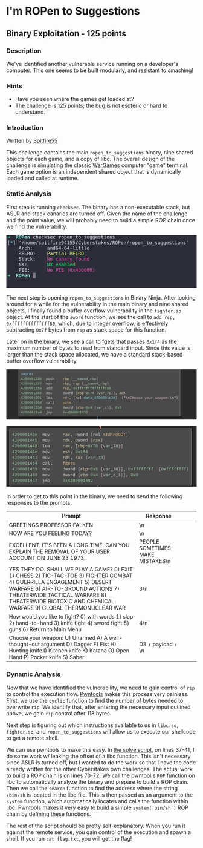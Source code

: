 # I'm ROPen to Suggestions

## Binary Exploitation - 125 points

### Description

We've identified another vulnerable service running on a developer's computer.
This one seems to be built modularly, and resistant to smashing!

### Hints

- Have you seen where the games get loaded at?
- The challenge is 125 points; the bug is not esoteric or hard to understand.

### Introduction

Written by [Spitfire55](https://github.com/spitfire55/cyberstakes-2018-writeups)

This challenge contains the main `ropen_to_suggestions` binary, nine shared
objects for each game, and a copy of libc. The overall design of the challenge
is simulating the classic [WarGames](https://en.wikipedia.org/wiki/WarGames)
computer "game" terminal. Each game option is an independent shared object that
is dynamically loaded and called at runtime.

### Static Analysis

First step is running `checksec`. The binary has a non-executable stack, but
ASLR and stack canaries are turned off. Given the name of the challenge and the
point value, we will probably need to build a simple ROP chain once we find the
vulnerability.

![CheckSec](checksec.png)

The next step is opening `ropen_to_suggestions` in Binary Ninja. After looking
around for a while for the vulnerability in the main binary and nine shared
objects, I finally found a buffer overflow vulnerability in the `fighter.so`
object. At the start of the `sword` function, we see the call to
`add rsp, 0xffffffffffffff80`, which, due to integer overflow, is effectively
subtracting `0x7f` bytes from `rsp` as stack space for this function.

Later on in the binary, we see a call to
[fgets](https://www.tutorialspoint.com/c_standard_library/c_function_fgets.htm)
that passes `0x1f4` as the maximum number of bytes to read from standard input.
Since this value is larger than the stack space allocated, we have a standard
stack-based buffer overflow vulnerability.

![Stack Space](stack_space.png)

![fgets](fgets.png)


In order to get to this point in the binary, we need to send the following
responses to the prompts:


| Prompt                                                                                                                                                                                                                                                              | Response                         |   |   |   |
|---------------------------------------------------------------------------------------------------------------------------------------------------------------------------------------------------------------------------------------------------------------------|----------------------------------|---|---|---|
| GREETINGS PROFESSOR FALKEN                                                                                                                                                                                                                                          | \n                               |   |   |   |
| HOW ARE YOU FEELING TODAY?                                                                                                                                                                                                                                          | \n                               |   |   |   |
| EXCELLENT. IT'S BEEN A LONG TIME. CAN YOU EXPLAIN THE REMOVAL OF YOUR USER ACCOUNT ON JUNE 23 1973.                                                                                                                                                                 | PEOPLE SOMETIMES MAKE MISTAKES\n |   |   |   |
| YES THEY DO.  SHALL WE PLAY A GAME?  0) EXIT 1) CHESS 2) TIC-TAC-TOE 3) FIGHTER COMBAT 4) GUERRILLA ENGAGEMENT 5) DESERT WARFARE 6) AIR-TO-GROUND ACTIONS 7) THEATERWIDE TACTICAL WARFARE 8) THEATERWIDE BIOTOXIC AND CHEMICAL WARFARE  9) GLOBAL THERMONUCLEAR WAR | 3\n                              |   |   |   |
| How would you like to fight? 0) with words 1) slap 2) hand-to-hand 3) knife fight 4) sword fight 5) guns  6) Return to Main Menu                                                                                                                                    | 4\n                              |   |   |   |
| Choose your weapon:  U) Unarmed A) A well-thought-out argument D) Dagger F) Fist H) Hunting knife I) Kitchen knife K) Katana O) Open Hand P) Pocket knife S) Saber                                                                                                  | D3 + payload + \n                |   |   |   |


### Dynamic Analysis

Now that we have identified the vulnerability, we need to gain control of `rip`
to control the execution flow.
[Pwntools](http://docs.pwntools.com/en/stable/index.html) makes this process
very painless. First, we use the `cyclic` function to find the number of bytes
needed to overwrite `rip`. We identify that, after entering the necessary input
outlined above, we gain `rip` control after 118 bytes.

Next step is figuring out which instructions available to us in `libc.so`,
`fighter.so`, and `ropen_to_suggestions` will allow us to execute our shellcode
to get a remote shell. 

We can use pwntools to make this easy. In [the solve script](solve_ropen.py),
on lines 37-41, I do some work w/ leaking the offset of a libc function. This
isn't necessary since ASLR is turned off, but I wanted to do the work so that I
have the code already written for the other Cyberstakes pwn challenges. The actual
work to build a ROP chain is on lines 70-72. We call the pwntool's `ROP`
function on libc to automatically analyze the binary and prepare to build a ROP 
chain. Then we call the `search` function to find the address where the string
`/bin/sh` is located in the libc file. This is then passed as an argument
to the `system` function, which automatically locates and calls the function
within libc. Pwntools makes it very easy to build a simple `system('bin/sh')`
ROP chain by defining these functions.

The rest of the script should be pretty self-explanatory. When you run it
against the remote service, you gain control of the execution and spawn a
shell. If you run `cat flag.txt`, you will get the flag!